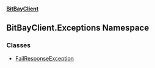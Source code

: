 #### [BitBayClient](./index.md 'index')
## BitBayClient.Exceptions Namespace
### Classes
- [FailResponseException](./BitBayClient-Exceptions-FailResponseException.md 'BitBayClient.Exceptions.FailResponseException')
